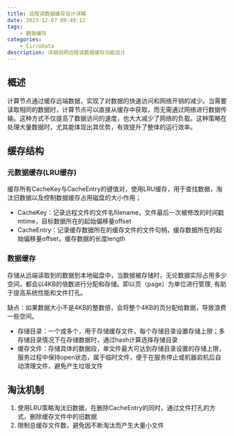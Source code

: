 ```yaml
---
title: 远程读数据缓存设计详解
date: 2023-12-07 09:49:12
tags:
    - 数据缓存
categories:
    - CirroData
description: 详细说明远程读数据缓存功能设计
---
```


## 概述

计算节点通过缓存远端数据，实现了对数据的快速访问和网络开销的减少。当需要读取相同的数据时，计算节点可以直接从缓存中获取，而无需通过网络进行数据传输。这种方式不仅提高了数据访问的速度，也大大减少了网络的负载。这种策略在处理大量数据时，尤其能体现出其优势，有效提升了整体的运行效率。

## 缓存结构

### 元数据缓存(LRU缓存)

缓存所有CacheKey与CacheEntry的键值对，使用LRU缓存，用于查找数据，淘汰旧数据以及控制数据缓存占用磁盘的大小作用；

- CacheKey：记录远程文件的文件名filename，文件最后一次被修改的时间戳mtime，目标数据所在的起始偏移量offset
- CacheEntry：记录缓存数据所在的缓存文件的文件句柄，缓存数据所在的起始偏移量offset，缓存数据的长度length

### 数据缓存

存储从远端读取到的数据到本地磁盘中，当数据被存储时，无论数据实际占用多少空间，都会以4KB的倍数进行分配和存储。即以页（page）为单位进行管理, 有助于提高系统性能和文件打孔。

缺点：如果数据大小不是4KB的整数倍，会将整个4KB的页分配给数据，导致浪费一些空间。

- 存储目录：一个或多个，用于存储缓存文件，每个存储目录设置存储上限；多存储目录情况下在存储数据时，通过hash计算选择存储目录
- 缓存文件：存储具体的数据段，单文件最大可达到存储目录设置的存储上限，服务过程中保持open状态，属于临时文件，便于在服务停止或机器宕机后自动清理文件，避免产生垃圾文件

## 淘汰机制

1. 使用LRU策略淘汰旧数据，在删除CacheEntry的同时，通过文件打孔的方式，删除缓存文件中的旧数据
2. 限制总缓存文件数，避免因不断淘汰而产生大量小文件